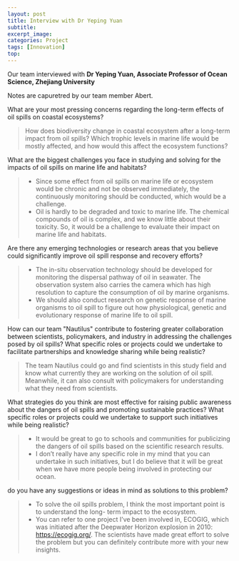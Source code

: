 ```yaml
---
layout: post
title: Interview with Dr Yeping Yuan
subtitle: 
excerpt_image: 
categories: Project
tags: [Innovation]
top: 
---
```


Our team interviewed with **Dr Yeping Yuan, Associate Professor of Ocean Science, Zhejiang University**

Notes are capuretred by our team member Abert.


What are your most pressing concerns regarding the long-term effects of oil
spills on coastal ecosystems?


> How does biodiversity change in coastal ecosystem after a long-term impact from oil spills?
> Which trophic levels in marine life would be mostly affected, and how would this affect
> the ecosystem functions?


What are the biggest challenges you face in studying and solving for
the impacts of oil spills on marine life and habitats?

> * Since some effect from oil spills on marine life or ecosystem would be chronic and not be
> observed immediately, the continuously monitoring should be conducted, which would be
> a challenge.
> * Oil is hardly to be degraded and toxic to marine life. The chemical compounds of oil is
> complex, and we know little about their toxicity. So, it would be a challenge to evaluate
> their impact on marine life and habitats.


Are there any emerging technologies or research areas that you believe
could significantly improve oil spill response and recovery efforts?

> * The in-situ observation technology should be developed for monitoring the dispersal
> pathway of oil in seawater. The observation system also carries the camera which has high
> resolution to capture the consumption of oil by marine organisms.
> * We should also conduct research on genetic response of marine organisms to oil spill to
> figure out how physiological, genetic and evolutionary response of marine life to oil spill.


How can our team "Nautilus" contribute to fostering greater
collaboration between scientists, policymakers, and industry in addressing the challenges posed
by oil spills? What specific roles or projects could we undertake to facilitate partnerships and
knowledge sharing while being realistic?

>  The team Nautilus could go and find scientists in this study field and know what currently
> they are working on the solution of oil spill. Meanwhile, it can also consult with
> policymakers for understanding what they need from scientists.


What strategies do you think are most effective for raising public
awareness about the dangers of oil spills and promoting sustainable practices? What specific
roles or projects could we undertake to support such initiatives while being realistic?

> * It would be great to go to schools and communities for publicizing the dangers of oil spills
>based on the scientific research results.
> * I don’t really have any specific role in my mind that you can undertake in such initiatives,
> but I do believe that it will be great when we have more people being involved in protecting
> our ocean.


do you have any suggestions or ideas in mind as solutions to this problem?


> * To solve the oil spills problem, I think the most important point is to understand the long-
> term impact to the ecosystem.
> * You can refer to one project I’ve been involved in, ECOGIG, which was initiated after the
> Deepwater Horizon explosion in 2010: https://ecogig.org/. The scientists have made great
> effort to solve the problem but you can definitely contribute more with your new insights.
